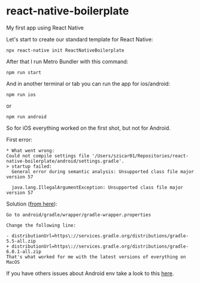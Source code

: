 # react-native-boilerplate
My first app using React Native

Let's start to create our standard template for React Native:

`npx react-native init ReactNativeBoilerplate`

After that I run Metro Bundler with this command:

`npm run start`


And in another terminal or tab you can run the app for ios/android:

`npm run ios`

or

`npm run android`


So for iOS everything worked on the first shot, but not for Android.


First error:

```
* What went wrong:
Could not compile settings file '/Users/szicar01/Repositories/react-native-boilerplate/android/settings.gradle'.
> startup failed:
  General error during semantic analysis: Unsupported class file major version 57

  java.lang.IllegalArgumentException: Unsupported class file major version 57
```

Solution ([from here](https://github.com/facebook/react-native/issues/26625#issuecomment-560030421z)):

```
Go to android/gradle/wrapper/gradle-wrapper.properties

Change the following line:

- distributionUrl=https\://services.gradle.org/distributions/gradle-5.5-all.zip
+ distributionUrl=https\://services.gradle.org/distributions/gradle-6.0.1-all.zip
That's what worked for me with the latest versions of everything on MacOS
```

If you have others issues about Android env take a look to this [here](https://facebook.github.io/react-native/docs/getting-started.html#android-development-environment).




